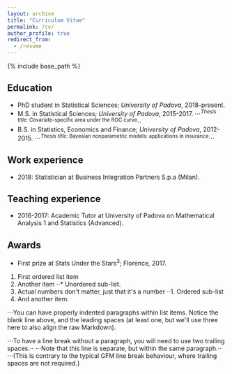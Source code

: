 ```yaml
---
layout: archive
title: "Curriculum Vitae"
permalink: /cv/
author_profile: true
redirect_from:
  - /resume
---
```


{% include base_path %}

Education
------
* PhD student in Statistical Sciences; _University of Padova_, 2018-present.
* M.S. in Statistical Sciences; _University of Padova_, 2015-2017.
  ⋅⋅⋅<sup>_Thesis title_: Covariate-specific area under the ROC curve</sup>⋅⋅
* B.S. in Statistics, Economics and Finance; _University of Padova_, 2012-2015. 
  ⋅⋅⋅<sup>_Thesis title_: Bayesian nonparametric models: applications in insurance</sup>⋅⋅⋅

Work experience
------
* 2018: Statistician at Business Integration Partners S.p.a (Milan).
  
Teaching experience
------
* 2016-2017: Academic Tutor at University of Padova on Mathematical Analysis 1 and Statistics (Advanced).

Awards
------
* First prize at Stats Under the Stars<sup>3</sup>; Florence, 2017.

1. First ordered list item
2. Another item
⋅⋅* Unordered sub-list. 
1. Actual numbers don't matter, just that it's a number
⋅⋅1. Ordered sub-list
4. And another item.

⋅⋅⋅You can have properly indented paragraphs within list items. Notice the blank line above, and the leading spaces (at least one, but we'll use three here to also align the raw Markdown).

⋅⋅⋅To have a line break without a paragraph, you will need to use two trailing spaces.⋅⋅
⋅⋅⋅Note that this line is separate, but within the same paragraph.⋅⋅
⋅⋅⋅(This is contrary to the typical GFM line break behaviour, where trailing spaces are not required.)
